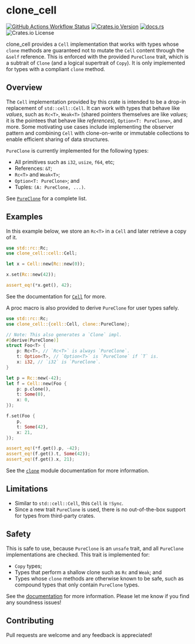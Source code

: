 # clone_cell

[![GitHub Actions Workflow Status](https://img.shields.io/github/actions/workflow/status/vchlin/clone_cell/ci.yml?style=flat-square)](https://github.com/vchlin/clone_cell/actions/workflows/ci.yml)
[![Crates.io Version](https://img.shields.io/crates/v/clone_cell?style=flat-square)](https://crates.io/crates/clone_cell)
[![docs.rs](https://img.shields.io/docsrs/clone_cell?style=flat-square)](https://docs.rs/clone_cell)
![Crates.io License](https://img.shields.io/crates/l/clone_cell?style=flat-square)

clone_cell provides a `Cell` implementation that works with types whose `clone` methods are
guaranteed not to mutate the `Cell` content through the `&self` reference. This is enforced with the
provided `PureClone` trait, which is a subtrait of `Clone` (and a logical supertrait of `Copy`). It
is only implemented for types with a compliant `clone` method.

## Overview

The `Cell` implementation provided by this crate is intended to be a drop-in replacement of
`std::cell::Cell`. It can work with types that behave like *values*, such as `Rc<T>`, `Weak<T>`
(shared pointers themselves are like *values*; it is the pointees that behave like *references*),
`Option<T: PureClone>`, and more. Some motivating use cases include implementing the observer
pattern and combining `Cell` with clone-on-write or immutable collections to enable efficient
sharing of data structures.

`PureClone` is currently implemented for the following types:
- All primitives such as `i32`, `usize`, `f64`, etc;
- References: `&T`;
- `Rc<T>` and `Weak<T>`;
- `Option<T: PureClone>`; and
- Tuples: `(A: PureClone, ...)`.

See [`PureClone`] for a complete list.

[`PureClone`]: https://docs.rs/clone_cell/latest/clone_cell/clone/trait.PureClone.html

## Examples

In this example below, we store an `Rc<T>` in a `Cell` and later retrieve a copy of it.
```rust
use std::rc::Rc;
use clone_cell::cell::Cell;

let x = Cell::new(Rc::new(0));

x.set(Rc::new(42));

assert_eq!(*x.get(), 42);
```

See the documentation for [`Cell`] for more.

A proc macro is also provided to derive `PureClone` for user types safely.
```rust
use std::rc::Rc;
use clone_cell::{cell::Cell, clone::PureClone};

// Note: This also generates a `Clone` impl.
#[derive(PureClone)]
struct Foo<T> {
    p: Rc<T>, // `Rc<T>` is always `PureClone`.
    t: Option<T>, // `Option<T>` is `PureClone` if `T` is.
    x: i32, // `i32` is `PureClone`.
}

let p = Rc::new(-42);
let f = Cell::new(Foo {
    p: p.clone(),
    t: Some(0),
    x: 0,
});

f.set(Foo {
    p,
    t: Some(42),
    x: 21,
});

assert_eq!(*f.get().p, -42);
assert_eq!(f.get().t, Some(42));
assert_eq!(f.get().x, 21);
```

See the [`clone`] module documentation for more information.

[`Cell`]: https://docs.rs/clone_cell/latest/clone_cell/cell/struct.Cell.html
[`clone`]: https://docs.rs/clone_cell/latest/clone_cell/clone/index.html

## Limitations

- Similar to `std::cell::Cell`, this `Cell` is `!Sync`.
- Since a new trait `PureClone` is used, there is no out-of-the-box support for types from third-party crates.

## Safety

This is safe to use, because `PureClone` is an `unsafe` trait, and all `PureClone` implementations
are checked. This trait is implemented for:
- `Copy` types;
- Types that perform a shallow clone such as `Rc` and `Weak`; and
- Types whose `clone` methods are otherwise known to be safe, such as compound types that only
  contain `PureClone` types.

See the [documentation] for more information. Please let me know if you find any soundness issues!

[documentation]: https://docs.rs/clone_cell/

## Contributing

Pull requests are welcome and any feedback is appreciated!
